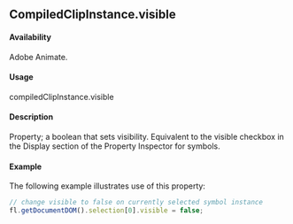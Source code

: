 ## CompiledClipInstance.visible

#### Availability

Adobe Animate.

#### Usage

compiledClipInstance.visible

#### Description

Property; a boolean that sets visibility. Equivalent to the visible checkbox in the Display section of the Property Inspector for symbols.

#### Example

The following example illustrates use of this property:

```javascript
// change visible to false on currently selected symbol instance
fl.getDocumentDOM().selection[0].visible = false;

```

